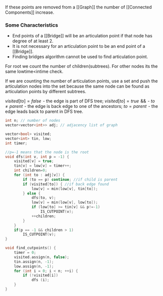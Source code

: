 If these points are removed from a [[Graph]] the number of [[Connected Components]] increase.

### Some Characteristics
- End points of a [[Bridge]] will be an articulation point if that node has degree of at least 2.
- It is not necessary for an articulation point to be an end point of a [[Bridge]].
- Finding bridges algorithm cannot be used to find articulation point.

For root we count the number of children(subtrees). For other nodes its the same lowtime\<intime check.

If we are counting the number of articulation points, use a set and push the articulation nodes into the set because the same node can be found as articulation points by different subtrees.

$visited[to] = false$  - the edge is part of DFS tree;
$visited[to] = true$  &&  - $to \neq parent$  - the edge is back edge to one of the ancestors;
$to = parent$  - the edge leads back to parent in DFS tree.

```cpp
int n; // number of nodes
vector<vector<int>> adj; // adjacency list of graph

vector<bool> visited;
vector<int> tin, low;
int timer;

//p=-1 means that the node is the root
void dfs(int v, int p = -1) {
    visited[v] = true;
    tin[v] = low[v] = timer++;
    int children=0;
    for (int to : adj[v]) {
        if (to == p) continue; //if child is parent
        if (visited[to]) { //if back edge found 
            low[v] = min(low[v], tin[to]);
        } else {
            dfs(to, v);
            low[v] = min(low[v], low[to]);
            if (low[to] >= tin[v] && p!=-1)
                IS_CUTPOINT(v);
            ++children;
        }
    }
    if(p == -1 && children > 1)
        IS_CUTPOINT(v);
}

void find_cutpoints() {
    timer = 0;
    visited.assign(n, false);
    tin.assign(n, -1);
    low.assign(n, -1);
    for (int i = 0; i < n; ++i) {
        if (!visited[i])
            dfs (i);
    }
}
```